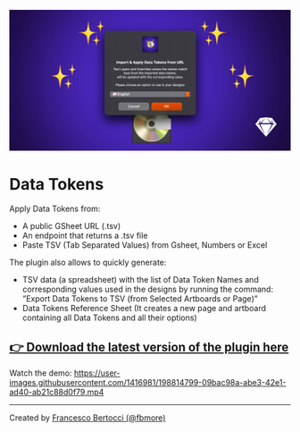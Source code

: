 ![](/Images/Cover.png)
# Data Tokens
Apply Data Tokens from:
- A public GSheet URL (.tsv)
- An endpoint that returns a .tsv file
- Paste TSV (Tab Separated Values) from Gsheet, Numbers or Excel

The plugin also allows to quickly generate:
- TSV data (a spreadsheet) with the list of Data Token Names and corresponding values used in the designs by running the command: ”Export Data Tokens to TSV (from Selected Artboards or Page)”
- Data Tokens Reference Sheet (It creates a new page and artboard containing all Data Tokens and all their options)

## [👉 Download the latest version of the plugin here](https://github.com/fbmore/Data-Tokens-Sketch-Plugin/raw/main/DataTokens.sketchplugin.zip)

Watch the demo:
https://user-images.githubusercontent.com/1416981/198814799-09bac98a-abe3-42e1-ad40-ab21c88d0f79.mp4


---

Created by [Francesco Bertocci (@fbmore)](https://github.com/fbmore/)
